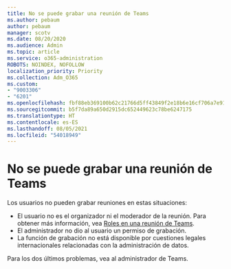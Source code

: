 ```yaml
---
title: No se puede grabar una reunión de Teams
ms.author: pebaum
author: pebaum
manager: scotv
ms.date: 08/20/2020
ms.audience: Admin
ms.topic: article
ms.service: o365-administration
ROBOTS: NOINDEX, NOFOLLOW
localization_priority: Priority
ms.collection: Adm_O365
ms.custom:
- "9003306"
- "6201"
ms.openlocfilehash: fbf88eb369100b62c21766d5ff43849f2e18b6e16cf706a7e91a316abc3bdd27
ms.sourcegitcommit: b5f7da89a650d2915dc652449623c78be6247175
ms.translationtype: HT
ms.contentlocale: es-ES
ms.lasthandoff: 08/05/2021
ms.locfileid: "54018949"
---
```

# <a name="cant-record-teams-meeting"></a>No se puede grabar una reunión de Teams

Los usuarios no pueden grabar reuniones en estas situaciones:  

- El usuario no es el organizador ni el moderador de la reunión. Para obtener más información, vea [Roles en una reunión de Teams](https://support.microsoft.com/office/roles-in-a-teams-meeting-c16fa7d0-1666-4dde-8686-0a0bfe16e019).
- El administrador no dio al usuario un permiso de grabación.
- La función de grabación no está disponible por cuestiones legales internacionales relacionadas con la administración de datos.

Para los dos últimos problemas, vea al administrador de Teams.